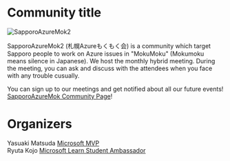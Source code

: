 # Community title

![SapporoAzureMok2](SapporoAzureMok2.png)

SapporoAzureMok2 (札幌Azureもくもく会) is a community which target Sapporo people to work on Azure issues in "MokuMoku" (Mokumoku means silence in Japanese).
We host the monthly hybrid meeting. During the meeting, you can ask and discuss with the attendees when you face with any trouble cusually.  


You can sign up to our meetings and get notified about all our future events! [SapporoAzureMok Community Page](https://sapporoazuremok2.connpass.com/)!

# Organizers
Yasuaki Matsuda [Microsoft MVP](https://mvp.microsoft.com/en-US/MVP/profile/bc871249-aea0-e511-8114-c4346bac0abc)  
Ryuta Kojo [Microsoft Learn Student Ambassador](https://mvp.microsoft.com/en-US/studentambassadors/profile/afae41c3-1867-48dc-9f3f-c183fd85fd58)
